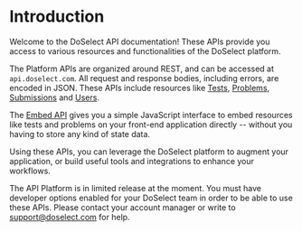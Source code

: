 # Introduction

Welcome to the DoSelect API documentation! These APIs provide you access to various resources and functionalities of the DoSelect platform.

The Platform APIs are organized around REST, and can be accessed at `api.doselect.com`.
All request and response bodies, including errors, are encoded in JSON. These APIs include resources like [Tests](#test-api),
[Problems](#problem-api), [Submissions](#submission-api) and [Users](#user-api).

The [Embed API](#embed-api) gives you a simple JavaScript interface to embed resources like tests and problems on your front-end application directly -- without
you having to store any kind of state data.

Using these APIs, you can leverage the DoSelect platform to augment your application, or build useful tools and integrations to
enhance your workflows.

<aside class="notice">
The API Platform is in limited release at the moment.
You must have developer options enabled for your DoSelect team in order to be able to use these APIs.
Please contact your account manager or write to <a href="mailto:support@doselect.com">support@doselect.com</a> for help.
</aside>